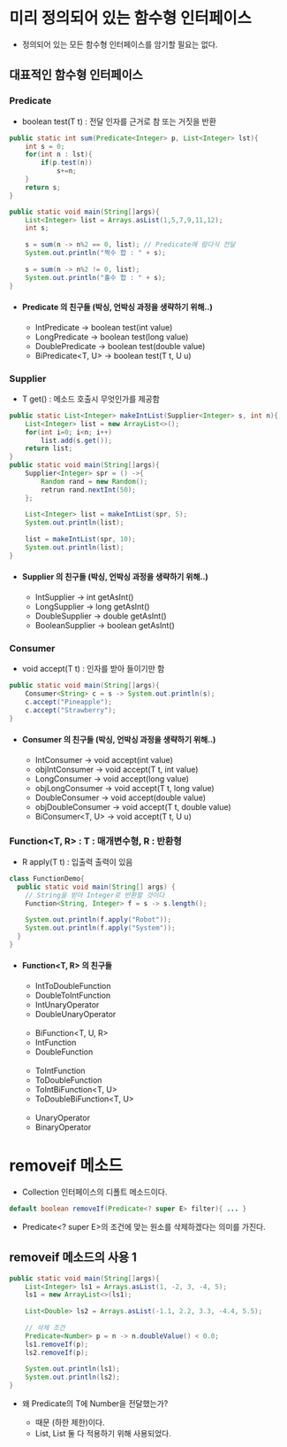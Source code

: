 # 미리 정의되어 있는 함수형 인터페이스
- 정의되어 있는 모든 함수형 인터페이스를 암기할 필요는 없다.

## 대표적인 함수형 인터페이스
### Predicate<T>
- boolean test(T t) : 전달 인자를 근거로 참 또는 거짓을 반환
```java
public static int sum(Predicate<Integer> p, List<Integer> lst){
    int s = 0;
    for(int n : lst){
        if(p.test(n))
            s+=n;
    }
    return s;
}

public static void main(String[]args){
    List<Integer> list = Arrays.asList(1,5,7,9,11,12);
    int s;
    
    s = sum(n -> n%2 == 0, list); // Predicate에 람다식 전달
    System.out.println("짝수 합 : " + s);
        
    s = sum(n -> n%2 != 0, list);
    System.out.println("홀수 합 : " + s);
}
```
- #### Predicate<T> 의 친구들 (박싱, 언박싱 과정을 생략하기 위해..)
    - IntPredicate -> boolean test(int value) 
    - LongPredicate -> boolean test(long value)
    - DoublePredicate -> boolean test(double value)
    - BiPredicate<T, U> -> boolean test(T t, U u)

### Supplier<T>
- T get() : 메소드 호출시 무엇인가를 제공함
```java
public static List<Integer> makeIntList(Supplier<Integer> s, int n){
    List<Integer> list = new ArrayList<>();
    for(int i=0; i<n; i++)
        list.add(s.get());
    return list;
}
public static void main(String[]args){
    Supplier<Integer> spr = () ->{
        Random rand = new Random();
        retrun rand.nextInt(50);
    };
    
    List<Integer> list = makeIntList(spr, 5);
    System.out.println(list);
    
    list = makeIntList(spr, 10);
    System.out.println(list);
}
```
- #### Supplier<T> 의 친구들 (박싱, 언박싱 과정을 생략하기 위해..)
    - IntSupplier -> int getAsInt()
    - LongSupplier -> long getAsInt()
    - DoubleSupplier -> double getAsInt()
    - BooleanSupplier -> boolean getAsInt()


### Consumer<T>
- void accept(T t) : 인자를 받아 들이기만 함
```java
public static void main(String[]args){
    Consumer<String> c = s -> System.out.println(s);
    c.accept("Pineapple");
    c.accept("Strawberry");
}
```
- #### Consumer<T> 의 친구들 (박싱, 언박싱 과정을 생략하기 위해..)
    - IntConsumer -> void accept(int value)
    - objIntConsumer -> void accept(T t, int value)
    - LongConsumer -> void accept(long value)
    - objLongConsumer -> void accept(T t, long value)
    - DoubleConsumer -> void accept(double value)
    - objDoubleConsumer -> void accept(T t, double value)
    - BiConsumer<T, U> -> void accept(T t, U u)
     
### Function<T, R> : T : 매개변수형, R : 반환형
- R apply(T t) : 입출력 출력이 있음
```java
class FunctionDemo{
  public static void main(String[] args) {
    // String을 받아 Integer로 반환할 것이다
    Function<String, Integer> f = s -> s.length();
    
    System.out.println(f.apply("Robot"));
    System.out.println(f.apply("System"));
  }
}
```
- #### Function<T, R> 의 친구들
  - IntToDoubleFunction
  - DoubleToIntFunction
  - IntUnaryOperator
  - DoubleUnaryOperator
  <br><br>
  - BiFunction<T, U, R>
  - IntFunction<R>
  - DoubleFunction<R>
  <br><br>
  - ToIntFunction<T>
  - ToDoubleFunction<T>
  - ToIntBiFunction<T, U>
  - ToDoubleBiFunction<T, U>
  <br><br>
  - UnaryOperator<T>
  - BinaryOperator<T>

# removeif 메소드
- Collection<E> 인터페이스의 디폴트 메소드이다.
```java
default boolean removeIf(Predicate<? super E> filter){ ... }
```
- Predicate<? super E>의 조건에 맞는 원소를 삭제하겠다는 의미를 가진다.

## removeif 메소드의 사용 1
```java
public static void main(String[]args){
    List<Integer> ls1 = Arrays.asList(1, -2, 3, -4, 5);
    ls1 = new ArrayList<>(ls1);
    
    List<Double> ls2 = Arrays.asList(-1.1, 2.2, 3.3, -4.4, 5.5);
    
    // 삭제 조건
    Predicate<Number> p = n -> n.doubleValue() < 0.0;
    ls1.removeIf(p);
    ls2.removeIf(p);
    
    System.out.println(ls1);
    System.out.println(ls2);
}
```
- 왜 Predicate<T>의 T에 Number을 전달했는가?
  - <? super E> 때문 (하한 제한)이다.
  - List<Integer>, List<Double> 둘 다 적용하기 위해 사용되었다.